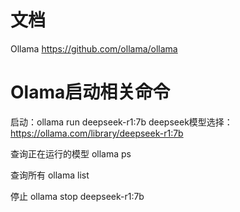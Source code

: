 # 文档
Ollama
https://github.com/ollama/ollama

# Olama启动相关命令
启动：ollama run deepseek-r1:7b
deepseek模型选择：https://ollama.com/library/deepseek-r1:7b

查询正在运行的模型
ollama ps

查询所有
ollama list

停止
ollama stop deepseek-r1:7b